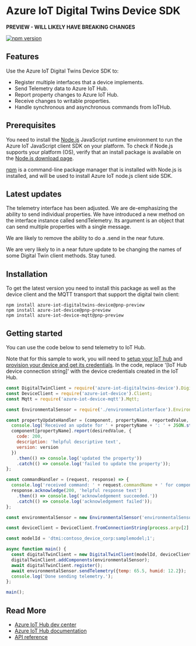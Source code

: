# Azure IoT Digital Twins Device SDK

**PREVIEW - WILL LIKELY HAVE BREAKING CHANGES**

[![npm version](https://badge.fury.io/js/azure-iot-digitaltwins-device.svg)](https://badge.fury.io/js/azure-iot-digitaltwins-device)

## Features

Use the Azure IoT Digital Twins Device SDK to:
* Register multiple interfaces that a device implements.
* Send Telemetry data to Azure IoT Hub.
* Report property changes to Azure IoT Hub.
* Receive changes to writable properties.
* Handle synchronous and asynchronous commands from IoTHub.

## Prerequisites
You need to install the [Node.js][nodejs_lnk] JavaScript runtime environment to run the Azure IoT JavaScript client SDK on your platform. To check if Node.js supports your platform (OS), verify that an install package is available on the [Node.js download page][nodejs_dwld_lnk].

[npm][npm_lnk] is a command-line package manager that is installed with Node.js is installed, and will be used to install Azure IoT node.js client side SDK.

## Latest updates

The telemetry interface has been adjusted.  We are de-emphasizing the ability to send individual properties.
We have introduced a new method on the interface instance called sendTelemetry. Its argument is an object that can
send multiple properties with a single message.

We are likely to remove the ability to do a .send in the near future.

We are very likely to in a near future update to be changing the names of some Digital Twin client methods.  Stay tuned.

## Installation

To get the latest version you need to install this package as well as the device client and the MQTT transport that support the digital twin client:

```shell
npm install azure-iot-digitaltwins-device@pnp-preview
npm install azure-iot-device@pnp-preview
npm install azure-iot-device-mqtt@pnp-preview
```

## Getting started

You can use the code below to send telemetry to IoT Hub.

Note that for this sample to work, you will need to [setup your IoT hub][lnk-setup-iot-hub] and [provision your device and get its credentials][lnk-manage-iot-hub]. In the code, replace '[IoT Hub device connection string]' with the device credentials created in the IoT Hub.

```javascript
const DigitalTwinClient = require('azure-iot-digitaltwins-device').DigitalTwinClient;
const DeviceClient = require('azure-iot-device').Client;
const Mqtt = require('azure-iot-device-mqtt').Mqtt;

const EnvironmentalSensor = require('./environmentalinterface').EnvironmentalSensor;

const propertyUpdateHandler = (component, propertyName, reportedValue, desiredValue, version) => {
  console.log('Received an update for ' + propertyName + ': ' + JSON.stringify(desiredValue));
  component[propertyName].report(desiredValue, {
    code: 200,
    description: 'helpful descriptive text',
    version: version
  })
    .then(() => console.log('updated the property'))
    .catch(() => console.log('failed to update the property'));
};

const commandHandler = (request, response) => {
  console.log('received command: ' + request.commandName + ' for component: ' + request.componentName);
  response.acknowledge(200, 'helpful response text')
    .then(() => console.log('acknowledgement succeeded.'))
    .catch(() => console.log('acknowledgement failed'));
};

const environmentalSensor = new EnvironmentalSensor('environmentalSensor', propertyUpdateHandler, commandHandler);

const deviceClient = DeviceClient.fromConnectionString(process.argv[2], Mqtt);

const modelId = 'dtmi:contoso_device_corp:samplemodel;1';

async function main() {
  const digitalTwinClient = new DigitalTwinClient(modelId, deviceClient);
  digitalTwinClient.addComponents(environmentalSensor);
  await digitalTwinClient.register();
  await environmentalSensor.sendTelemetry({temp: 65.5, humid: 12.2});
  console.log('Done sending telemetry.');
};

main();
```

## Read More

* [Azure IoT Hub dev center][iot-dev-center]
* [Azure IoT Hub documentation][iot-hub-documentation]
* [API reference][node-api-reference]

[nodejs_lnk]: https://nodejs.org/
[nodejs_dwld_lnk]: https://nodejs.org/en/download/
[npm_lnk]:https://docs.npmjs.com/getting-started/what-is-npm
[lnk-setup-iot-hub]: https://aka.ms/howtocreateazureiothub
[lnk-manage-iot-hub]: https://aka.ms/manageiothub
[devbox-setup]: https://github.com/Azure/azure-iot-sdk-node/blob/master/doc/node-devbox-setup.md
[device-samples]: https://github.com/Azure/azure-iot-sdk-node-digitaltwins/tree/master/digitaltwins/samples/device
[node-api-reference]: https://docs.microsoft.com/en-us/javascript/api/azure-iot-digitaltwins-device/
[iot-dev-center]: http://azure.com/iotdev
[iot-hub-documentation]: https://docs.microsoft.com/en-us/azure/iot-hub/
